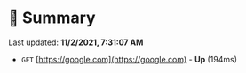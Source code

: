 # 📖 Summary
Last updated: **11/2/2021, 7:31:07 AM**

- `GET` [https://google.com](https://google.com) - **Up** (194ms)
